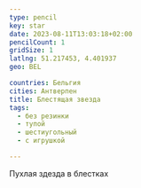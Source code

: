 ```yaml
---
type: pencil
key: star
date: 2023-08-11T13:03:18+02:00
pencilCount: 1
gridSize: 1
latlng: 51.217453, 4.401937
geo: BEL

countries: Бельгия
cities: Антверпен
title: Блестящая звезда
tags:
  - без резинки
  - тупой
  - шестиугольный
  - с игрушкой

---
```


Пухлая здезда в блестках

